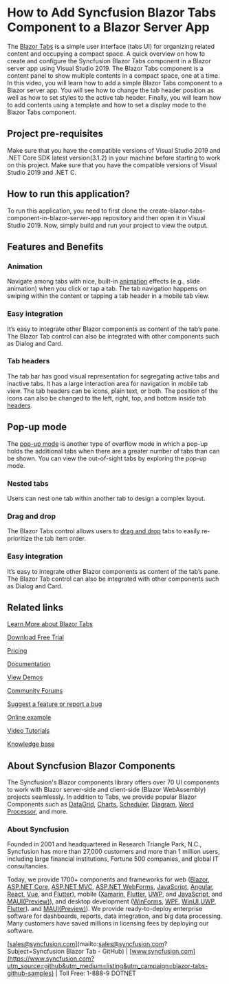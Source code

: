 # How to Add Syncfusion Blazor Tabs Component to a Blazor Server App

The [Blazor Tabs](https://www.syncfusion.com/blazor-components/blazor-tabs?utm_source=github&utm_medium=listing&utm_campaign=blazor-tabs-github-samples) is a simple user interface (tabs UI) for organizing related content and occupying a compact space. A quick overview on how to create and configure the Syncfusion Blazor Tabs component in a Blazor server app using Visual Studio 2019. The Blazor Tabs component is a content panel to show multiple contents in a compact space, one at a time. In this video, you will learn how to add a simple Blazor Tabs component to a Blazor server app. You will see how to change the tab header position as well as how to set styles to the active tab header. Finally, you will learn how to add contents using a template and how to set a display mode to the Blazor Tabs component.

## Project pre-requisites
Make sure that you have the compatible versions of Visual Studio 2019 and .NET Core SDK latest version(3.1.2) in your machine before starting to work on this project.
Make sure that you have the compatible versions of Visual Studio 2019 and .NET C.

## How to run this application?
To run this application, you need to first clone the create-blazor-tabs-component-in-blazor-server-app repository and then open it in Visual Studio 2019. Now, simply build and run your project to view the output.

## Features and Benefits

### Animation

Navigate among tabs with nice, built-in [animation](https://blazor.syncfusion.com/documentation/tabs/animations?utm_source=github&utm_medium=listing&utm_campaign=blazor-tabs-github-samples) effects (e.g., slide animation) when you click or tap a tab. The tab navigation happens on swiping within the content or tapping a tab header in a mobile tab view.

### Easy integration

It’s easy to integrate other Blazor components as content of the tab’s pane. The Blazor Tab control can also be integrated with other components such as Dialog and Card.

### Tab headers

The tab bar has good visual representation for segregating active tabs and inactive tabs. It has a large interaction area for navigation in mobile tab view. The tab headers can be icons, plain text, or both. The position of the icons can also be changed to the left, right, top, and bottom inside tab [headers](https://blazor.syncfusion.com/documentation/tabs/header?utm_source=github&utm_medium=listing&utm_campaign=blazor-tabs-github-samples).

## Pop-up mode

The [pop-up mode](https://blazor.syncfusion.com/documentation/tabs/responsive-modes#popup?utm_source=github&utm_medium=listing&utm_campaign=blazor-tabs-github-samples) is another type of overflow mode in which a pop-up holds the additional tabs when there are a greater number of tabs than can be shown. You can view the out-of-sight tabs by exploring the pop-up mode.

### Nested tabs

Users can nest one tab within another tab to design a complex layout.

### Drag and drop

The Blazor Tabs control allows users to [drag and drop](https://blazor.syncfusion.com/documentation/tabs/drag-and-drop?utm_source=github&utm_medium=listing&utm_campaign=blazor-tabs-github-samples) tabs to easily re-prioritize the tab item order.

### Easy integration

It’s easy to integrate other Blazor components as content of the tab’s pane. The Blazor Tab control can also be integrated with other components such as Dialog and Card.


## Related links
[Learn More about Blazor Tabs](https://www.syncfusion.com/blazor-components/blazor-tabs?utm_source=github&utm_medium=listing&utm_campaign=blazor-tabs-github-samples)

[Download Free Trial](https://www.syncfusion.com/downloads/blazor?utm_source=github&utm_medium=listing&utm_campaign=blazor-tabs-github-samples)

[Pricing](https://www.syncfusion.com/sales/products/blazor?utm_source=github&utm_medium=listing&utm_campaign=blazor-tabs-github-samples)

[Documentation](https://blazor.syncfusion.com/documentation/tabs/getting-started?utm_source=github&utm_medium=listing&utm_campaign=blazor-tabs-github-samples)

[View Demos](https://blazor.syncfusion.com/demos/tabs/default-functionalities?utm_source=github&utm_medium=listing&utm_campaign=blazor-tabs-github-samples)

[Community Forums](https://www.syncfusion.com/forums/blazor-components?utm_source=github&utm_medium=listing&utm_campaign=blazor-tabs-github-samples)

[Suggest a feature or report a bug](https://www.syncfusion.com/feedback/blazor-components?utm_source=github&utm_medium=listing&utm_campaign=blazor-tabs-github-samples)

[Online example](https://blazor.syncfusion.com/demos/tabs/default-functionalities?utm_source=github&utm_medium=listing&utm_campaign=blazor-tabs-github-samples)

[Video Tutorials](https://www.syncfusion.com/tutorial-videos/blazor/tabs?utm_source=github&utm_medium=listing&utm_campaign=blazor-tabs-github-samples)

[Knowledge base](https://www.syncfusion.com/kb/blazor-components?utm_source=github&utm_medium=listing&utm_campaign=blazor-tabs-github-samples)

## About Syncfusion Blazor Components
The Syncfusion's Blazor components library offers over 70 UI components to work with Blazor server-side and client-side (Blazor WebAssembly) projects seamlessly. In addition to Tabs, we provide popular Blazor Components such as [DataGrid](https://www.syncfusion.com/blazor-components/blazor-datagrid?utm_source=github&utm_medium=listing&utm_campaign=blazor-tabs-github-samples), [Charts](https://www.syncfusion.com/blazor-components/blazor-charts?utm_source=github&utm_medium=listing&utm_campaign=blazor-tabs-github-samples), [Scheduler](https://www.syncfusion.com/blazor-components/blazor-scheduler?utm_source=github&utm_medium=listing&utm_campaign=blazor-tabs-github-samples), [Diagram](https://www.syncfusion.com/blazor-components/blazor-diagram?utm_source=github&utm_medium=listing&utm_campaign=blazor-tabs-github-samples), [Word Processor](https://www.syncfusion.com/blazor-components/blazor-word-processor?utm_source=github&utm_medium=listing&utm_campaign=blazor-tabs-github-samples), and more.

### About Syncfusion
Founded in 2001 and headquartered in Research Triangle Park, N.C., Syncfusion has more than 27,000 customers and more than 1 million users, including large financial institutions, Fortune 500 companies, and global IT consultancies.

Today, we provide 1700+ components and frameworks for web ([Blazor](https://www.syncfusion.com/blazor-components?utm_source=github&utm_medium=listing&utm_campaign=blazor-tabs-github-samples), [ASP.NET Core](https://www.syncfusion.com/aspnet-core-ui-controls?utm_source=github&utm_medium=listing&utm_campaign=blazor-tabs-github-samples), [ASP.NET MVC](https://www.syncfusion.com/aspnet-mvc-ui-controls?utm_source=github&utm_medium=listing&utm_campaign=blazor-tabs-github-samples), [ASP.NET WebForms](https://www.syncfusion.com/jquery/aspnet-webforms-ui-controls?utm_source=github&utm_medium=listing&utm_campaign=blazor-tabs-github-samples), [JavaScript](https://www.syncfusion.com/javascript-ui-controls?utm_source=github&utm_medium=listing&utm_campaign=blazor-tabs-github-samples), [Angular](https://www.syncfusion.com/angular-ui-components?utm_source=github&utm_medium=listing&utm_campaign=blazor-tabs-github-samples), [React](https://www.syncfusion.com/react-ui-components?utm_source=github&utm_medium=listing&utm_campaign=blazor-tabs-github-samples), [Vue](https://www.syncfusion.com/vue-ui-components?utm_source=github&utm_medium=listing&utm_campaign=blazor-tabs-github-samples), and [Flutter](https://www.syncfusion.com/flutter-widgets?utm_source=github&utm_medium=listing&utm_campaign=blazor-tabs-github-samples)), mobile ([Xamarin](https://www.syncfusion.com/xamarin-ui-controls?utm_source=github&utm_medium=listing&utm_campaign=blazor-tabs-github-samples), [Flutter](https://www.syncfusion.com/flutter-widgets?utm_source=github&utm_medium=listing&utm_campaign=blazor-tabs-github-samples), [UWP](https://www.syncfusion.com/uwp-ui-controls?utm_source=github&utm_medium=listing&utm_campaign=blazor-tabs-github-samples), and [JavaScript](https://www.syncfusion.com/javascript-ui-controls?utm_source=github&utm_medium=listing&utm_campaign=blazor-tabs-github-samples), and [MAUI(Preview)](https://www.syncfusion.com/maui-controls?utm_source=github&utm_medium=listing&utm_campaign=blazor-tabs-github-samples)), and desktop development ([WinForms](https://www.syncfusion.com/winforms-ui-controls?utm_source=github&utm_medium=listing&utm_campaign=blazor-tabs-github-samples), [WPF](https://www.syncfusion.com/wpf-controls?utm_source=github&utm_medium=listing&utm_campaign=blazor-tabs-github-samples), [WinUI](https://www.syncfusion.com/winui-controls?utm_source=github&utm_medium=listing&utm_campaign=blazor-tabs-github-samples),[UWP](https://www.syncfusion.com/uwp-ui-controls?utm_source=github&utm_medium=listing&utm_campaign=blazor-tabs-github-samples), [Flutter](https://www.syncfusion.com/flutter-widgets?utm_source=github&utm_medium=listing&utm_campaign=blazor-tabs-github-samples)). and [MAUI(Preview)](https://www.syncfusion.com/maui-controls?utm_source=github&utm_medium=listing&utm_campaign=blazor-tabs-github-samples)). We provide ready-to-deploy enterprise software for dashboards, reports, data integration, and big data processing. Many customers have saved millions in licensing fees by deploying our software.

[sales@syncfusion.com](mailto:sales@syncfusion.com?Subject=Syncfusion Blazor Tab - GitHub) | [www.syncfusion.com](https://www.syncfusion.com?utm_source=github&utm_medium=listing&utm_campaign=blazor-tabs-github-samples) | Toll Free: 1-888-9 DOTNET
